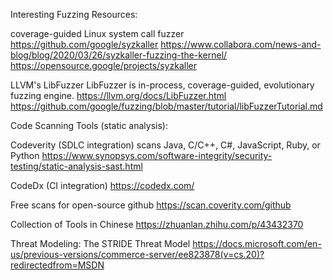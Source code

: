 Interesting Fuzzing Resources:

coverage-guided Linux system call fuzzer
https://github.com/google/syzkaller
https://www.collabora.com/news-and-blog/blog/2020/03/26/syzkaller-fuzzing-the-kernel/
https://opensource.google/projects/syzkaller

LLVM's LibFuzzer
LibFuzzer is in-process, coverage-guided, evolutionary fuzzing engine.
https://llvm.org/docs/LibFuzzer.html
https://github.com/google/fuzzing/blob/master/tutorial/libFuzzerTutorial.md


Code Scanning Tools (static analysis):

Codeverity (SDLC integration) scans Java, C/C++, C#, JavaScript, Ruby, or Python 
https://www.synopsys.com/software-integrity/security-testing/static-analysis-sast.html

CodeDx (CI integration)
https://codedx.com/

Free scans for open-source github
https://scan.coverity.com/github

Collection of Tools in Chinese
https://zhuanlan.zhihu.com/p/43432370


Threat Modeling:
The STRIDE Threat Model
https://docs.microsoft.com/en-us/previous-versions/commerce-server/ee823878(v=cs.20)?redirectedfrom=MSDN
